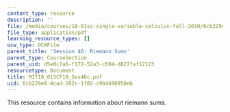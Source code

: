 ```yaml
---
content_type: resource
description: ''
file: /media/courses/18-01sc-single-variable-calculus-fall-2010/6cb229e84cad282c1f02c9bd490950eb_MIT18_01SCF10_Ses46c.pdf
file_type: application/pdf
learning_resource_types: []
ocw_type: OCWFile
parent_title: 'Session 46: Riemann Sums'
parent_type: CourseSection
parent_uid: d5e0c7a6-f172-52a3-c694-d627faf12123
resourcetype: Document
title: MIT18_01SCF10_Ses46c.pdf
uid: 6cb229e8-4cad-282c-1f02-c9bd490950eb
---
```

This resource contains information about riemann sums.